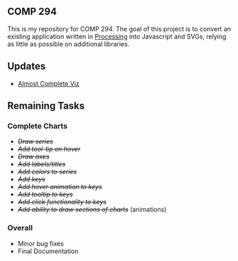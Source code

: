 ## COMP 294

This is my repository for COMP 294. The goal of this project is to convert an existing application written in [Processing](https://processing.org/) into Javascript and SVGs, relying as little as possible on additional libraries.

## Updates

- [Almost Complete Viz](https://msquizzle.github.io/COMP-294/chart-samples/viz.html)

## Remaining Tasks

### Complete Charts
- _~~Draw series~~_
- _~~Add tool-tip on hover~~_
- _~~Draw axes~~_
- _~~Add labels/titles~~_
- _~~Add colors to series~~_
- _~~Add keys~~_
- _~~Add hover animation to keys~~_
- _~~Add tooltip to keys~~_
- _~~Add click functionality to keys~~_
- _~~Add ability to draw sections of charts~~_ (animations)

### Overall

- Minor bug fixes
- Final Documentation

